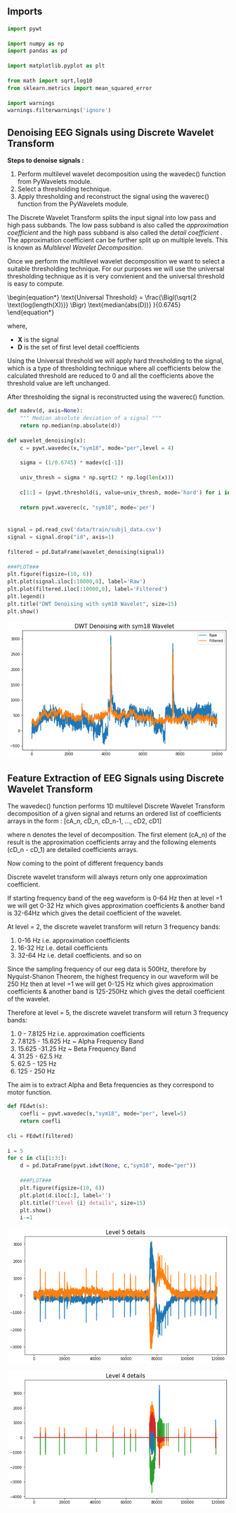 ## Imports 


```python
import pywt

import numpy as np
import pandas as pd

import matplotlib.pyplot as plt

from math import sqrt,log10
from sklearn.metrics import mean_squared_error

import warnings
warnings.filterwarnings('ignore')
```

## Denoising EEG Signals using Discrete Wavelet Transform 

__Steps to denoise signals :__
  1. Perform multilevel wavelet decomposition using the wavedec() function from PyWavelets module.
  2. Select a thresholding technique.
  3. Apply thresholding and reconstruct the signal using the waverec() function from the PyWavelets module.
  
The Discrete Wavelet Transform splits the input signal into low pass and high pass subbands. The low pass subband is also called the _approximation coefficient_ and the high pass subband is also called the _detail coefficient_ . The approximation coefficient can be further split up on multiple levels. This is known as _Multilevel Wavelet Decomposition_.

Once we perform the multilevel wavelet decomposition we want to select a suitable thresholding technique. For our purposes we will use the universal thresholding technique as it is very convienient and the universal threshold is easy to compute.

\begin{equation*}
\text{Universal Threshold} = \frac{\Bigl(\sqrt{2 \text{log(length(X))}} \Bigr) \text{median(abs(D))} }{0.6745}
\end{equation*}

where,
   - __X__ is the signal
   - __D__ is the set of first level detail coefficients

Using the Universal threshold we will apply hard thresholding to the signal, which is a type of thresholding technique where all coefficients below the calculated threshold are reduced to 0 and all the coefficients above the threshold value are left unchanged.

After thresholding the signal is reconstructed using the waverec() function.


```python
def madev(d, axis=None):
    """ Median absolute deviation of a signal """
    return np.median(np.absolute(d))

def wavelet_denoising(x):
    c = pywt.wavedec(x,"sym18", mode="per",level = 4)
    
    sigma = (1/0.6745) * madev(c[-1])
    
    univ_thresh = sigma * np.sqrt(2 * np.log(len(x)))
    
    c[1:] = (pywt.threshold(i, value=univ_thresh, mode='hard') for i in c[1:])
    
    return pywt.waverec(c, "sym18", mode='per')


signal = pd.read_csv('data/train/subj1_data.csv')
signal = signal.drop("id", axis=1)

filtered = pd.DataFrame(wavelet_denoising(signal))

###PLOT###
plt.figure(figsize=(10, 6))
plt.plot(signal.iloc[:10000,0], label='Raw')
plt.plot(filtered.iloc[:10000,0], label='Filtered')
plt.legend()
plt.title("DWT Denoising with sym18 Wavelet", size=15)
plt.show()

```


    
![png](denoising_files/denoising_4_0.png)
    


## Feature Extraction of EEG Signals using Discrete Wavelet Transform

The wavedec() function performs 1D multilevel Discrete Wavelet Transform decomposition of a given signal and returns an ordered list of coefficients arrays in the form : [cA_n, cD_n, cD_n-1, ..., cD2, cD1]

where n denotes the level of decomposition. The first element (cA_n) of the result is the 
approximation coefficients array and the following elements (cD_n - cD_1) are detailed 
coefficients arrays.

Now coming to the point of different frequency bands

Discrete wavelet transform will always return only one approximation coefficient.

If starting frequency band of the eeg waveform is 0-64 Hz then at level =1 we will get 
0-32 Hz which gives approximation coefficients & another band is 32-64Hz which gives the detail 
coefficient of the wavelet.

At level = 2, the discrete wavelet transform will return 3 frequency bands:
1. 0-16 Hz i.e. approximation coefficients
2. 16-32 Hz i.e. detail coefficients
3. 32-64 Hz i.e. detail coefficients.
and so on 

Since the sampling frequency of our eeg data is 500Hz, 
therefore by Nyquist-Shanon Theorem,
the highest frequency in our waveform will be 250 Hz 
then at level =1 we will get 
    0-125 Hz which gives approximation coefficients & another band is 
    125-250Hz which gives the detail coefficient of the wavelet.

Therefore at level = 5, the discrete wavelet transform will return 3 frequency bands:
1. 0 - 7.8125 Hz i.e. approximation coefficients 
2. 7.8125 - 15.625 Hz ~ Alpha Frequency Band
3. 15.625 -31.25 Hz ~ Beta Frequency Band
4. 31.25 - 62.5 Hz 
5. 62.5 - 125 Hz 
6. 125 - 250 Hz

The aim is to extract Alpha and Beta frequencies as they correspond to motor function.


```python
def FEdwt(s):
    coefli = pywt.wavedec(s,"sym18", mode="per", level=5)
    return coefli

cli = FEdwt(filtered)

i = 5
for c in cli[1:3:]:
    d = pd.DataFrame(pywt.idwt(None, c,"sym18", mode="per"))
    
    ###PLOT###
    plt.figure(figsize=(10, 6))
    plt.plot(d.iloc[:], label='')
    plt.title(f"Level {i} details", size=15)
    plt.show()
    i-=1
```


    
![png](denoising_files/denoising_7_0.png)
    



    
![png](denoising_files/denoising_7_1.png)
    

